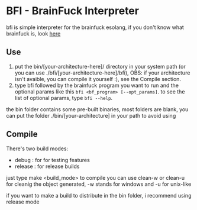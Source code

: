 # BFI - BrainFuck Interpreter

bfi is simple interpreter for the brainfuck esolang,
if you don't know what brainfuck is, look [here](https://en.wikipedia.org/wiki/Brainfuck)

## Use

1. put the bin/\[your-architecture-here\]/ directory in your system path \(or
   you can use ./bfi/\[your-architecture-here\]/bfi\), OBS: if your architecture
   isn't avaible, you can compile it yourself :), see the Compile section.
2. type bfi followed by the brainfuck program you want to run and the optional
   params like this `bfi <bf_program> [--opt_params]`.
   to see the list of optional params, type `bfi --help`.

the bin folder contains some pre-built binaries, most folders are
blank, you can put the folder ./bin/\[your-architecture\] in your path to avoid using

## Compile

There's two build modes:

- debug : for for testing features
- release : for release builds

just type make <build_mode> to compile
you can use clean-w or clean-u for cleanig the
object generated, -w stands for windows and -u for unix-like

if you want to make a build to distribute in the bin folder, i recommend
using release mode
